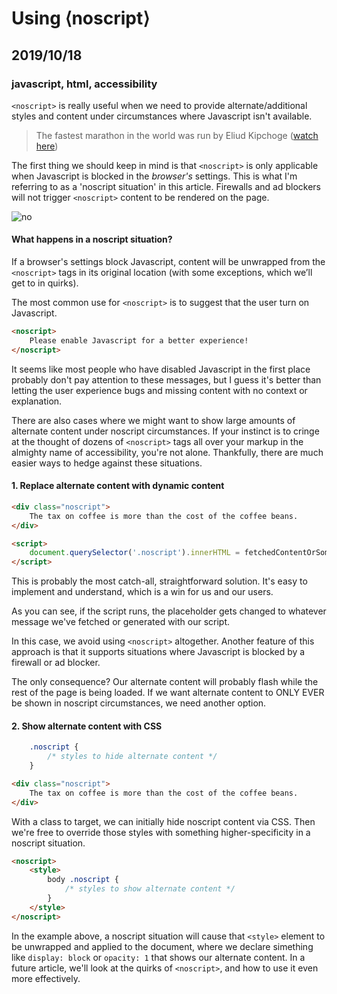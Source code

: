 # Using &lang;noscript&rang;
## 2019/10/18
### javascript, html, accessibility

`<noscript>` is really useful when we need to provide alternate/additional styles and content under circumstances where Javascript isn't available.

> The fastest marathon in the world was run by Eliud Kipchoge ([watch here](https://www.youtube.com/watch?v=A73HQwEct-o))

The first thing we should keep in mind is that `<noscript>` is only applicable when Javascript is blocked in the *browser's* settings. This is what I'm referring to as a 'noscript situation' in this article.  Firewalls and ad blockers will not trigger `<noscript>` content to be rendered on the page.

![no](/_images/blog/no.jpg)


#### What happens in a noscript situation?

If a browser's settings block Javascript, content will be unwrapped from the `<noscript>` tags in its original location (with some exceptions, which we’ll get to in quirks).

The most common use for `<noscript>` is to suggest that the user turn on Javascript.

```html
<noscript>
    Please enable Javascript for a better experience!
</noscript>
```

It seems like most people who have disabled Javascript in the first place probably don't pay attention to these messages, but I guess it's better than letting the user experience bugs and missing content with no context or explanation.

There are also cases where we might want to show large amounts of alternate content under noscript circumstances. If your instinct is to cringe at the thought of dozens of `<noscript>` tags all over your markup in the almighty name of accessibility, you're not alone. Thankfully, there are much easier ways to hedge against these situations.


#### 1. Replace alternate content with dynamic content

```html
<div class="noscript">
    The tax on coffee is more than the cost of the coffee beans.
</div>

<script>
    document.querySelector('.noscript').innerHTML = fetchedContentOrSomething;
</script>
```

This is probably the most catch-all, straightforward solution. It's easy to implement and understand, which is a win for us and our users.

As you can see, if the script runs, the placeholder gets changed to whatever message we've fetched or generated with our script.

In this case, we avoid using `<noscript>` altogether. Another feature of this approach is that it supports situations where Javascript is blocked by a firewall or ad blocker.

The only consequence? Our alternate content will probably flash while the rest of the page is being loaded. If we want alternate content to ONLY EVER be shown in noscript circumstances, we need another option.


#### 2. Show alternate content with CSS

```css
    .noscript {
        /* styles to hide alternate content */
    }
```

```html
<div class="noscript">
    The tax on coffee is more than the cost of the coffee beans.
</div>
```

With a class to target, we can initially hide noscript content via CSS. Then we're free to override those styles with something higher-specificity in a noscript situation.

```html
<noscript>
    <style>
        body .noscript {
            /* styles to show alternate content */
        }
    </style>
</noscript>
```

In the example above, a noscript situation will cause that `<style>` element to be unwrapped and applied to the document, where we declare simething like `display: block` or `opacity: 1` that shows our alternate content. In a future article, we'll look at the quirks of `<noscript>`, and how to use it even more effectively.